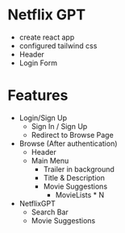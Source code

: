 # Netflix GPT

- create react app
- configured tailwind css
- Header
- Login Form


# Features
 - Login/Sign Up
    - Sign In / Sign Up
    - Redirect to Browse Page
 - Browse (After authentication)
    - Header
    - Main Menu
        - Trailer in background
        - Title & Description
        - Movie Suggestions
            - MovieLists * N
 - NetflixGPT
    - Search Bar
    - Movie Suggestions
